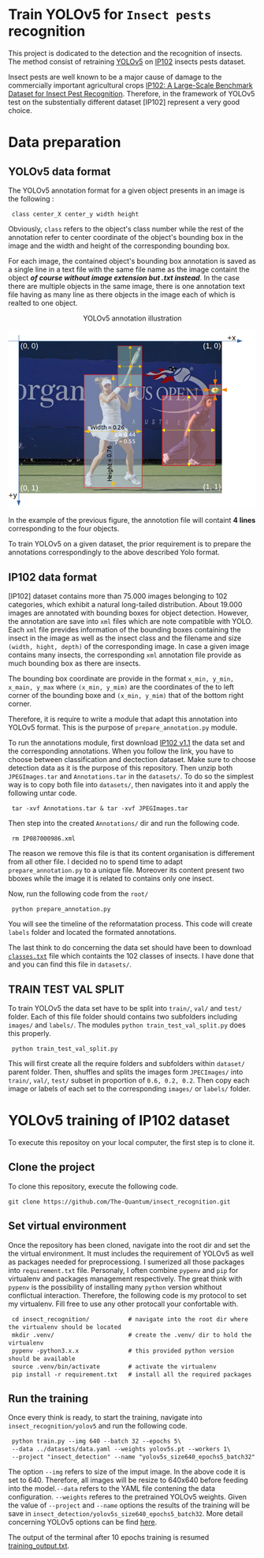 # Train YOLOv5 for `Insect pests` recognition

This project is dodicated to the detection and the recognition of insects. 
The method consist of retraining [YOLOv5](https://github.com/ultralytics/yolov5) on [IP102](https://github.com/xpwu95/IP102) insects pests dataset. 

Insect pests are well known to be a major cause of damage to the commercially important agricultural crops [IP102: A Large-Scale Benchmark Dataset for Insect Pest Recognition](https://openaccess.thecvf.com/content_CVPR_2019/papers/Wu_IP102_A_Large-Scale_Benchmark_Dataset_for_Insect_Pest_Recognition_CVPR_2019_paper.pdf). Therefore, in the framework of YOLOv5 test on the substentially different dataset [IP102] represent a very good choice. 

# Data preparation

## YOLOv5 data format
The YOLOv5 annotation format for a given object presents in an image is the following :
```
 class center_X center_y width height
```
Obviously, ```class``` refers to the object's class number while the rest of the annotation refer to center coordinate of the object's bounding box in the image and the width and height of the corresponding bounding box. 

For each image, the contained object's bounding box annotation is saved as a single line in a text file with the same file name as the image containt the object ***of course without image extension but .txt instead***. In the case there are multiple objects in the same image, there is one annotation text file having as many line as there objects in the image each of which is realted to one object.
<div align="center">YOLOv5 annotation illustration</div>
<p align="center"><img width="800" alt="PR_step1" src="https://github.com/The-Quantum/insect_recognition/blob/main/notebook/Yolo_annotations_illustration.png"></p>

In the example of the previous figure, the annototion file will containt **4 lines** corresponding to the four objects. 

To train YOLOv5 on a given dataset, the prior requirement is to prepare the annotations correspondingly to the above described Yolo format. 

## IP102 data format
[IP102] dataset contains more than 75.000 images belonging to 102 categories, which exhibit a natural long-tailed distribution. About 19.000 images are annotated with bounding boxes for object detection. However, the annotation are save into `xml` files which are note compatible with YOLO. Each `xml` file prevides information of the bounding boxes containing the insect in the image as well as the insect class and the filename and size `(width, hight, depth)` of the corresponding image. In case a given image contains many insects, the corresponding `xml` annotation file provide as much bounding box as there are insects.

The bounding box coordinate are provide in the format ```x_min, y_min, x_main, y_max``` where `(x_min, y_mim)` are the coordinates of the to left corner of the bounding boxe and `(x_min, y_mim)` that of the bottom right corner. 

Therefore, it is require to write a module that adapt this annotation into YOLOv5 format. This is the purpose of `prepare_annotation.py` module.

To run the annotations module, first download [IP102 v1.1](https://drive.google.com/drive/folders/1svFSy2Da3cVMvekBwe13mzyx38XZ9xWo?usp=sharing) the data set and the corresponding annotations. When you follow the link, you have to choose between classification and dectection dataset. Make sure to choose detection data as it is the purpose of this repository.
Then unzip both `JPEGImages.tar` and `Annotations.tar` in the `datasets/`. To do so the simplest way is to copy both file into `datasets/`, then navigates into it and apply the following untar code.
```
 tar -xvf Annotations.tar & tar -xvf JPEGImages.tar
```

Then step into the created `Annotations/` dir and run the following code.
```
 rm IP087000986.xml
```
The reason we remove this file is that its content organisation is differement from all other file. I decided no to spend time to adapt `prepare_annotation.py` to a unique file. Moreover its content present two bboxes while the image it is related to contains only one insect.

Now, run the following code from the `root/` 
```
 python prepare_annotation.py
```
You will see the timeline of the reformatation process. This code will create `labels` folder and located the formated annotations. 

The last think to do concerning the data set should have been to download [`classes.txt`](https://github.com/xpwu95/IP102/blob/master/classes.txt) file which containts the 102 classes of insects. I have done that and you can find this file in `datasets/`.

## TRAIN TEST VAL SPLIT
To train  YOLOv5 the data set have to be split into `train/`, `val/` and `test/` folder. Each of this file folder should contains two subfolders including `images/` and `labels/`. The modules `python train_test_val_split.py` does this properly.
```
 python train_test_val_split.py
```
This will first create all the require folders and subfolders within `dataset/` parent folder. Then, shuffles and splits the images form `JPECImages/` into `train/`, `val/`, `test/` subset in proportion of `0.6, 0.2, 0.2`. Then copy each image or labels of each set to the corresponding `images/` or `labels/` folder.

# YOLOv5 training of IP102 dataset
To execute this repositoy on your local computer, the first step is to clone it.
## Clone the project 
To clone this repository, execute the following code.
```
git clone https://github.com/The-Quantum/insect_recognition.git
```
## Set virtual environment
Once the repository has been cloned, navigate into the root dir and set the the virtual environment. It must includes the requirement of YOLOv5 as well as packages needed for preprocessiong. I sumerized all those packages into `requirement.txt` file. Personaly, I often combine `pypenv` and `pip` for virtualenv and packages management respectively. The great think with `pypenv` is the possibility of installing many `python` version whithout conflictual interaction. Therefore, the following code is my protocol to set my virtualenv. Fill free to use any other protocall your confortable with.

```
 cd insect_recognition/           # navigate into the root dir where the virtualenv should be located
 mkdir .venv/                     # create the .venv/ dir to hold the virtualenv
 pypenv -python3.x.x              # this provided python version should be available
 source .venv/bin/activate        # activate the virtualenv
 pip install -r requirement.txt   # install all the required packages
``` 
## Run the training
Once every think is ready, to start the training, navigate into `insect_recognition/yolov5` and run the following code.

```
 python train.py --img 640 --batch 32 --epochs 5\
 --data ../datasets/data.yaml --weights yolov5s.pt --workers 1\
 --project "insect_detection" --name "yolov5s_size640_epochs5_batch32"
```
The option `--img` refers to size of the imput image. In the above code it is set to 640. Therefore, all images will be resize to 640x640 before feeding into the model.`--data` refers to the YAML file contening the data configuration. `--weights` referes to the pretrained YOLOv5 weights. Given the value of `--project` and `--name` options the results of the training will be save in `insect_detection/yolov5s_size640_epochs5_batch32`. More detail concerning YOLOv5 options can be find [here](https://github.com/ultralytics/yolov5/wiki/Train-Custom-Data).

The output of the terminal after 10 epochs training is resumed [training_output.txt](https://github.com/The-Quantum/insect_recognition/blob/main/training_output.txt).
